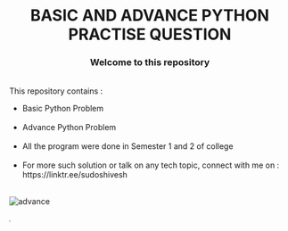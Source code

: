 <h1 align="center">BASIC AND ADVANCE PYTHON PRACTISE QUESTION</h1> 
<h3 align="center">Welcome to this repository</h3></br>
This repository contains : </br>

<ul>
<li> Basic Python Problem</li></br>
<li> Advance Python Problem</li></br>
<li> All the program were done in Semester 1 and 2 of college</li></br>
<li> For more such solution or talk on any tech topic, connect with me on : https://linktr.ee/sudoshivesh </li></br>
</ul>

![advance](https://user-images.githubusercontent.com/78317220/187050479-a03d6f18-dc23-4ba3-94ad-5816b33ed916.png) </br>


<marquee width="60%" direction="right" height="100px">
Follow @mr_raazzput on  instagram and https://www.linkedin.com/in/sudoshivesh/ on linkedin for your queries.
</marquee>
